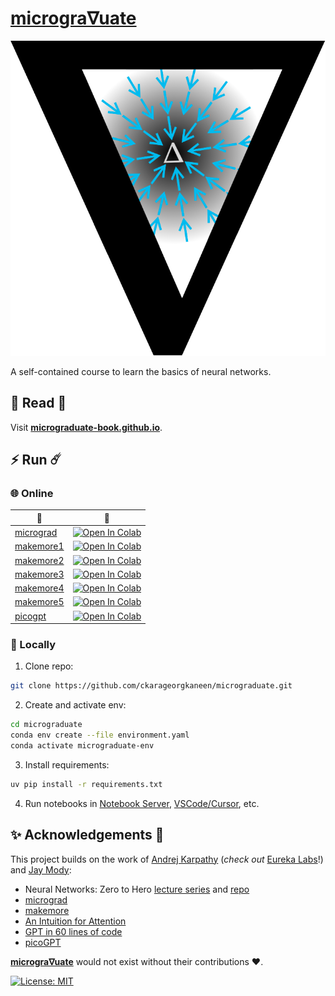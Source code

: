 # [microgra∇uate](https://micrograduate-book.github.io)

[![](./logo.png)](./)

A self-contained course to learn the basics of neural networks.

## 📖 Read 🌻 

Visit [**micrograduate-book.github.io**](https://micrograduate-book.github.io).

## ⚡ Run ☄️

### 🌐 Online

| 📔 | 🔗 |
|----------|-------------|
| [micrograd](./micrograd.ipynb) | [![Open In Colab](https://colab.research.google.com/assets/colab-badge.svg)](https://colab.research.google.com/github/ckarageorgkaneen/micrograduate/blob/main/micrograd.ipynb) |
| [makemore1](./makemore1.ipynb) | [![Open In Colab](https://colab.research.google.com/assets/colab-badge.svg)](https://colab.research.google.com/github/ckarageorgkaneen/micrograduate/blob/main/makemore1.ipynb) |
| [makemore2](./makemore2.ipynb) | [![Open In Colab](https://colab.research.google.com/assets/colab-badge.svg)](https://colab.research.google.com/github/ckarageorgkaneen/micrograduate/blob/main/makemore2.ipynb) |
| [makemore3](./makemore3.ipynb) | [![Open In Colab](https://colab.research.google.com/assets/colab-badge.svg)](https://colab.research.google.com/github/ckarageorgkaneen/micrograduate/blob/main/makemore3.ipynb) |
| [makemore4](./makemore4.ipynb) | [![Open In Colab](https://colab.research.google.com/assets/colab-badge.svg)](https://colab.research.google.com/github/ckarageorgkaneen/micrograduate/blob/main/makemore4.ipynb) |
| [makemore5](./makemore5.ipynb) | [![Open In Colab](https://colab.research.google.com/assets/colab-badge.svg)](https://colab.research.google.com/github/ckarageorgkaneen/micrograduate/blob/main/makemore5.ipynb) |
| [picogpt](./picogpt.ipynb) | [![Open In Colab](https://colab.research.google.com/assets/colab-badge.svg)](https://colab.research.google.com/github/ckarageorgkaneen/micrograduate/blob/main/picogpt.ipynb) |

### 🏡 Locally

1. Clone repo:
```bash
git clone https://github.com/ckarageorgkaneen/micrograduate.git
```
2. Create and activate env:
```bash
cd micrograduate
conda env create --file environment.yaml
conda activate micrograduate-env
```

3. Install requirements:
```bash
uv pip install -r requirements.txt
```

4. Run notebooks in [Notebook Server](https://docs.jupyter.org/en/latest/running.html), [VSCode/Cursor](https://code.visualstudio.com/docs/datascience/jupyter-notebooks), etc.

## ✨ Acknowledgements 🙏

This project builds on the work of [Andrej Karpathy](https://karpathy.ai/) (*check out* [Eureka Labs](https://eurekalabs.ai/)!) and [Jay Mody](https://jaykmody.com/):
- Neural Networks: Zero to Hero [lecture series](https://www.youtube.com/playlist?list=PLAqhIrjkxbuWI23v9cThsA9GvCAUhRvKZ) and [repo](https://github.com/karpathy/nn-zero-to-hero)
- [micrograd](https://github.com/karpathy/micrograd)
- [makemore](https://github.com/karpathy/makemore)
- [An Intuition for Attention](https://jaykmody.com/blog/attention-intuition/)
- [GPT in 60 lines of code](https://jaykmody.com/blog/gpt-from-scratch/)
- [picoGPT](https://github.com/jaykmody/pico-gpt)

[**microgra∇uate**](https://micrograduate-book.github.io) would not exist without their contributions ❤️.

[![License: MIT](https://img.shields.io/badge/License-MIT-yellow.svg)](https://opensource.org/licenses/MIT)
